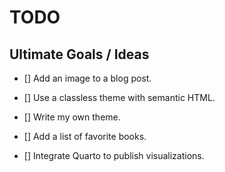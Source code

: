 # TODO

## Ultimate Goals / Ideas

* [] Add an image to a blog post.

* [] Use a classless theme with semantic HTML.

* [] Write my own theme.

* [] Add a list of favorite books.

* [] Integrate Quarto to publish visualizations.

